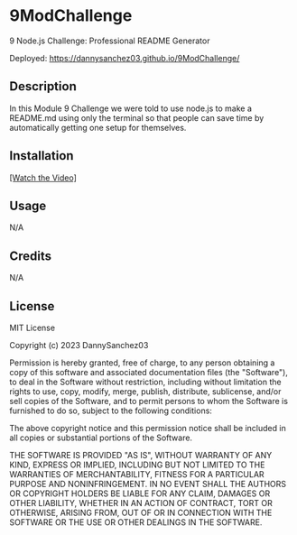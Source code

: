 # 9ModChallenge
9 Node.js Challenge: Professional README Generator

Deployed: https://dannysanchez03.github.io/9ModChallenge/

## Description

In this Module 9 Challenge we were told to use node.js to make a README.md using only the terminal so that people can save time by automatically getting one setup for themselves.

## Installation

[[Watch the Video]](https://drive.google.com/file/d/12GYeaGGO7mMGe8JmkApS2Wgnq_cPjv0Z/view)


## Usage

N/A

## Credits

N/A

## License

MIT License

Copyright (c) 2023 DannySanchez03

Permission is hereby granted, free of charge, to any person obtaining a copy
of this software and associated documentation files (the "Software"), to deal
in the Software without restriction, including without limitation the rights
to use, copy, modify, merge, publish, distribute, sublicense, and/or sell
copies of the Software, and to permit persons to whom the Software is
furnished to do so, subject to the following conditions:

The above copyright notice and this permission notice shall be included in all
copies or substantial portions of the Software.

THE SOFTWARE IS PROVIDED "AS IS", WITHOUT WARRANTY OF ANY KIND, EXPRESS OR
IMPLIED, INCLUDING BUT NOT LIMITED TO THE WARRANTIES OF MERCHANTABILITY,
FITNESS FOR A PARTICULAR PURPOSE AND NONINFRINGEMENT. IN NO EVENT SHALL THE
AUTHORS OR COPYRIGHT HOLDERS BE LIABLE FOR ANY CLAIM, DAMAGES OR OTHER
LIABILITY, WHETHER IN AN ACTION OF CONTRACT, TORT OR OTHERWISE, ARISING FROM,
OUT OF OR IN CONNECTION WITH THE SOFTWARE OR THE USE OR OTHER DEALINGS IN THE
SOFTWARE.
